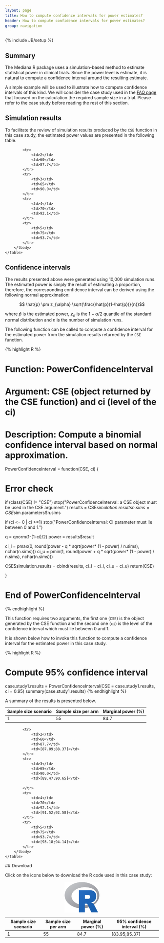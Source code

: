 ```yaml
---
layout: page
title: How to compute confidence intervals for power estimates?
header: How to compute confidence intervals for power estimates?
group: navigation
---
```

{% include JB/setup %}


## Summary

The Mediana R package uses a simulation-based method to estimate statistical power in clinical trials. Since the power level is estimate, it is natural to compute a confidence interval around the resulting estimate. 

A simple example will be used to illustrate how to compute confidence intervals of this kind. We will consider the case study used in the [FAQ page](FAQ_CI.html) that focused on the calculation the required sample size in a trial. Please refer to the case study before reading the rest of this section.

## Simulation results

To facilitate the review of simulation results produced by the `CSE` function in this case study, the estimated power values are presented in the following table.

<div class="table-responsive">
    <table class="table">
        <thead>
            <tr>
                <th>Sample size scenario</th>
                <th>Sample size per arm</th>
                <th>Marginal power (%)</th>
            </tr>
        </thead>
        <tbody>
            <tr>
                <td>1</td>
                <td>55</td>
                <td>84.7</td>
            </tr>
    
            <tr>
                <td>2</td>
                <td>60</td>
                <td>87.7</td>
            </tr>
            <tr>
                <td>3</td>
                <td>65</td>
                <td>90.0</td>
            </tr>
            <tr>
                <td>4</td>
                <td>70</td>
                <td>92.1</td>
            </tr>
            <tr>
                <td>5</td>
                <td>75</td>
                <td>93.7</td>
            </tr>
        </tbody>
    </table>
</div>

## Confidence intervals

The results presented above were generated using 10,000 simulation runs. The estimated power is simply the result of estimating a proportion, therefore, the corresponding confidence interval can be derived  using the following normal approximation:

$$ \hat{p} \pm z_{\alpha} \sqrt{\frac{\hat{p}(1-\hat{p})}{n}}$$

where $\hat{p}$ is the estimated power, $z_{\alpha}$ is the $1-\alpha/2$ quantile of the standard normal distribution and $n$ is the number of simulation runs. 

The following function can be called to compute a confidence interval for the estimated power from the simulation results returned by the `CSE` function.

{% highlight R %}
# Function: PowerConfidenceInterval
# Argument: CSE (object returned by the CSE function) and ci (level of the ci)
# Description: Compute a binomial confidence interval based on normal approximation.
PowerConfidenceInterval = function(CSE, ci) {

  # Error check
  if (class(CSE) != "CSE") stop("PowerConfidenceInterval: a CSE object must be used in the CSE argument.")
  results = CSE$simulation.results
  n.sims = CSE$sim.parameters$n.sims

  if (ci <= 0 | ci >=1) stop("PowerConfidenceInterval: CI parameter must lie between 0 and 1.")

  q = qnorm(1-(1-ci)/2)
  power = results$result


  ci_l = pmax(0, round(power - q * sqrt(power* (1 - power) / n.sims), nchar(n.sims)))
  ci_u = pmin(1, round(power + q * sqrt(power* (1 - power) / n.sims), nchar(n.sims)))

  CSE$simulation.results = cbind(results,
                                 ci_l = ci_l,
                                 ci_u = ci_u)
  return(CSE)

}
# End of PowerConfidenceInterval

{% endhighlight %}

This function requires two arguments, the first one (`CSE`) is the object generated by the CSE function and the second one (`ci`) is the level of the confidence interval which must lie between 0 and 1.

It is shown below how to invoke this function to compute a confidence interval for the estimated power in this case study.

{% highlight R %}
# Compute 95% confidence interval
case.study1.results = PowerConfidenceInterval(CSE = case.study1.results,
                                              ci = 0.95)
summary(case.study1.results)
{% endhighlight %}

A summary of the results is presented below.

<div class="table-responsive">
    <table class="table">
        <thead>
            <tr>
                <th>Sample size scenario</th>
                <th>Sample size per arm</th>
                <th>Marginal power (%)</th>
                <th>95% confidence interval (%)</th>
            </tr>
        </thead>
        <tbody>
            <tr>
                <td>1</td>
                <td>55</td>
                <td>84.7</td>
                <td>[83.95;85.37]</td>
            </tr>
    
            <tr>
                <td>2</td>
                <td>60</td>
                <td>87.7</td>
                <td>[87.09;88.37]</td>
            </tr>
            <tr>
                <td>3</td>
                <td>65</td>
                <td>90.0</td>
                <td>[89.47;90.65]</td>
                
            </tr>
            <tr>
                <td>4</td>
                <td>70</td>
                <td>92.1</td>
                <td>[91.52;92.58]</td>
            </tr>
            <tr>
                <td>5</td>
                <td>75</td>
                <td>93.7</td>
                <td>[93.18;94.14]</td>
            </tr>
        </tbody>
    </table>
</div>
## Download

Click on the icons below to download the R code used in this case study:

<center>
  <div class="col-md-6">
    <a href="FAQ_Case study CI.R" class="img-responsive">
      <img src="Logo_R.png" class="img-responsive" height="100">
    </a>
  </div>
</center>